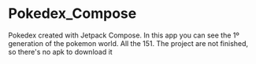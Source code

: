 # Pokedex_Compose
Pokedex created with Jetpack Compose. In this app you can see the 1º generation of the pokemon world. All the 151. The project are not finished, so there's no apk to download it
